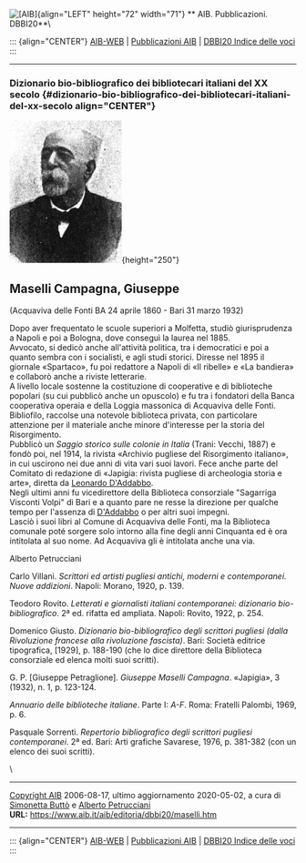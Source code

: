 ![\[AIB\]](/aib/wi/aibv72.gif){align="LEFT" height="72" width="71"}
** AIB. Pubblicazioni. DBBI20**\

::: {align="CENTER"}
[AIB-WEB](/) \| [Pubblicazioni AIB](/pubblicazioni/) \| [DBBI20 Indice
delle voci](dbbi20.htm)
:::

------------------------------------------------------------------------

### Dizionario bio-bibliografico dei bibliotecari italiani del XX secolo {#dizionario-bio-bibliografico-dei-bibliotecari-italiani-del-xx-secolo align="CENTER"}

![\[Ritratto\]](maselli.gif){height="250"}

## Maselli Campagna, Giuseppe

(Acquaviva delle Fonti BA 24 aprile 1860 - Bari 31 marzo 1932)

Dopo aver frequentato le scuole superiori a Molfetta, studiò
giurisprudenza a Napoli e poi a Bologna, dove conseguì la laurea nel
1885.\
Avvocato, si dedicò anche all\'attività politica, tra i democratici e
poi a quanto sembra con i socialisti, e agli studi storici. Diresse nel
1895 il giornale «Spartaco», fu poi redattore a Napoli di «Il ribelle» e
«La bandiera» e collaborò anche a riviste letterarie.\
A livello locale sostenne la costituzione di cooperative e di
biblioteche popolari (su cui pubblicò anche un opuscolo) e fu tra i
fondatori della Banca cooperativa operaia e della Loggia massonica di
Acquaviva delle Fonti.\
Bibliofilo, raccolse una notevole biblioteca privata, con particolare
attenzione per il materiale anche minore d\'interesse per la storia del
Risorgimento.\
Pubblicò un *Saggio storico sulle colonie in Italia* (Trani: Vecchi,
1887) e fondò poi, nel 1914, la rivista «Archivio pugliese del
Risorgimento italiano», in cui uscirono nei due anni di vita vari suoi
lavori. Fece anche parte del Comitato di redazione di «Japigia: rivista
pugliese di archeologia storia e arte», diretta da [Leonardo
D\'Addabbo](daddabbo.htm).\
Negli ultimi anni fu vicedirettore della Biblioteca consorziale
\"Sagarriga Visconti Volpi\" di Bari e a quanto pare ne resse la
direzione per qualche tempo per l\'assenza di [D\'Addabbo](daddabbo.htm)
o per altri suoi impegni.\
Lasciò i suoi libri al Comune di Acquaviva delle Fonti, ma la Biblioteca
comunale poté sorgere solo intorno alla fine degli anni Cinquanta ed è
ora intitolata al suo nome. Ad Acquaviva gli è intitolata anche una via.

Alberto Petrucciani

Carlo Villani. *Scrittori ed artisti pugliesi antichi, moderni e
contemporanei. Nuove addizioni*. Napoli: Morano, 1920, p. 139.

Teodoro Rovito. *Letterati e giornalisti italiani contemporanei:
dizionario bio-bibliografico*. 2ª ed. rifatta ed ampliata. Napoli:
Rovito, 1922, p. 254.

Domenico Giusto. *Dizionario bio-bibliografico degli scrittori pugliesi
(dalla Rivoluzione francese alla rivoluzione fascista)*. Bari: Società
editrice tipografica, \[1929\], p. 188-190 (che lo dice direttore della
Biblioteca consorziale ed elenca molti suoi scritti).

G. P. \[Giuseppe Petraglione\]. *Giuseppe Maselli Campagna*. «Japigia»,
3 (1932), n. 1, p. 123-124.

*Annuario delle biblioteche italiane*. Parte I: *A-F*. Roma: Fratelli
Palombi, 1969, p. 6.

Pasquale Sorrenti. *Repertorio bibliografico degli scrittori pugliesi
contemporanei*. 2ª ed. Bari: Arti grafiche Savarese, 1976, p. 381-382
(con un elenco dei suoi scritti).

\

------------------------------------------------------------------------

[Copyright AIB](/su-questo-sito/dichiarazione-di-copyright-aib-web/)
2006-08-17, ultimo aggiornamento 2020-05-02, a cura di [Simonetta
Buttò](/aib/redazione3.htm) e [Alberto
Petrucciani](/su-questo-sito/redazione-aib-web/)\
**URL:** https://www.aib.it/aib/editoria/dbbi20/maselli.htm

------------------------------------------------------------------------

::: {align="CENTER"}
[AIB-WEB](/) \| [Pubblicazioni AIB](/pubblicazioni/) \| [DBBI20 Indice
delle voci](dbbi20.htm)
:::
